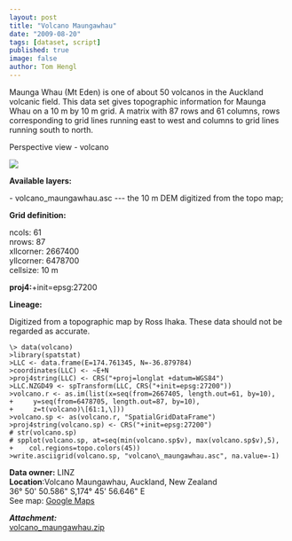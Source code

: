 ```yaml
---
layout: post
title: "Volcano Maungawhau"
date: "2009-08-20"
tags: [dataset, script]
published: true
image: false
author: Tom Hengl
---
```


Maunga Whau (Mt Eden) is one of about 50 volcanos in the Auckland volcanic field. This data set gives topographic information for Maunga Whau on a 10 m by 10 m grid. A matrix with 87 rows and 61 columns, rows corresponding to grid lines running east to west and columns to grid lines running south to north.

Perspective view - volcano  

![]({{site.baseurl}}/uploads/img/posts/Fig_maungawhau.jpg)
  

**Available layers:** 

\- volcano\_maungawhau.asc --- the 10 m DEM digitized from the topo map;

**Grid definition:** 

ncols: 61  
nrows: 87  
xllcorner: 2667400  
yllcorner: 6478700  
cellsize: 10 m

**proj4:**+init=epsg:27200

**Lineage:** 

Digitized from a topographic map by Ross Ihaka. These data should not be regarded as accurate.  

```
\> data(volcano)
>library(spatstat)
>LLC <- data.frame(E=174.761345, N=-36.879784)
>coordinates(LLC) <- ~E+N
>proj4string(LLC) <- CRS("+proj=longlat +datum=WGS84")
>LLC.NZGD49 <- spTransform(LLC, CRS("+init=epsg:27200"))
>volcano.r <- as.im(list(x=seq(from=2667405, length.out=61, by=10),
+     y=seq(from=6478705, length.out=87, by=10), 
+     z=t(volcano)\[61:1,\]))
>volcano.sp <- as(volcano.r, "SpatialGridDataFrame")
>proj4string(volcano.sp) <- CRS("+init=epsg:27200")
# str(volcano.sp)
# spplot(volcano.sp, at=seq(min(volcano.sp$v), max(volcano.sp$v),5),
+    col.regions=topo.colors(45))
>write.asciigrid(volcano.sp, "volcano\_maungawhau.asc", na.value=-1)
```

**Data owner:** LINZ  
**Location**:Volcano Maungawhau, Auckland, New Zealand  
36° 50' 50.586" S,174° 45' 56.646" E  
See map: [Google Maps](http://maps.google.com/?q=Volcano%2C+%2CMaungawhau)

**_Attachment:_**  
[volcano_maungawhau.zip]({{site.baseurl}}/uploads/datasets/volcano_maungawhau.zip)
